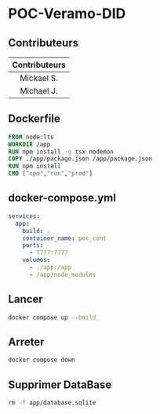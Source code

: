 # POC-Veramo-DID

## Contributeurs
|Contributeurs|
|:----------:|
|Mickael S.|
|Michael J.|

## Dockerfile
```Dockerfile
FROM node:lts
WORKDIR /app
RUN npm install -g tsx nodemon
COPY ./app/package.json /app/package.json
RUN npm install
CMD ["npm","run","prod"]
```

## docker-compose.yml
```yaml
services:
  app:
    build: .
    container_name: poc_cont
    ports:
      - 7777:7777
    volumes:
      - ./app:/app
      - /app/node_modules
```

## Lancer
```bash
docker compose up --build
```

## Arreter
```bash
docker compose down
```

## Supprimer DataBase
```bash
rm -f app/database.sqlite
```
